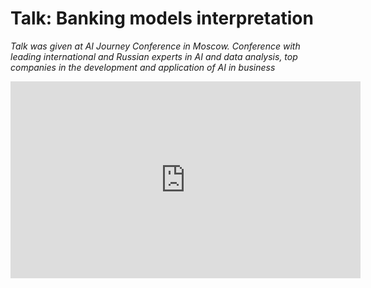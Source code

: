 # Talk: Banking models interpretation

*Talk was given at AI Journey Conference in Moscow. Conference with leading international and Russian experts in AI and data analysis, top companies in the development and application of AI in business*





<iframe width="560" height="315" src="https://www.youtube.com/embed/hnr4pkxUMpk" frameborder="0" allow="autoplay; encrypted-media" allowfullscreen></iframe>
